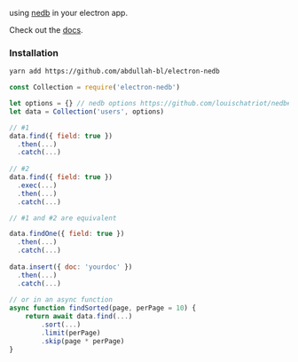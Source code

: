 using [nedb](https://github.com/louischatriot/nedb#readme) in your electron app.

Check out the [docs](https://github.com/bajankristof/nedb-promises/blob/master/docs.md).

### Installation
```sh
yarn add https://github.com/abdullah-bl/electron-nedb
```


```js
const Collection = require('electron-nedb')

let options = {} // nedb options https://github.com/louischatriot/nedb#creatingloading-a-database
let data = Collection('users', options)

// #1
data.find({ field: true })
  .then(...)
  .catch(...)
  
// #2
data.find({ field: true })
  .exec(...)
  .then(...)
  .catch(...)

// #1 and #2 are equivalent

data.findOne({ field: true })
  .then(...)
  .catch(...)
  
data.insert({ doc: 'yourdoc' })
  .then(...)
  .catch(...)
  
// or in an async function
async function findSorted(page, perPage = 10) {
	return await data.find(...)
    	.sort(...)
        .limit(perPage)
        .skip(page * perPage)
}
```
